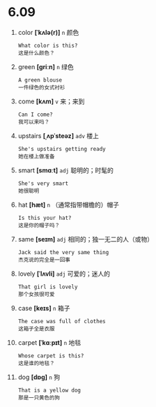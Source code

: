 # 6.09

1. color **[ˈkʌlə(r)]** `n` 颜色

   ```
   What color is this?
   这是什么颜色？
   ```

2. green **[ɡriːn]** `n` 绿色

   ```
   A green blouse
   一件绿色的女式衬衫
   ```

3. come **[kʌm]** `v` 来；来到

   ```
   Can I come?
   我可以来吗？
   ```

4. upstairs **[ˌʌpˈsteəz]** `adv` 楼上

   ```
   She's upstairs getting ready
   她在楼上做准备
   ```

5. smart **[smɑːt]** `adj` 聪明的；时髦的

   ```
   She's very smart
   她很聪明
   ```

6. hat **[hæt]** `n` （通常指带帽檐的）帽子

   ```
   Is this your hat?
   这是你的帽子吗？
   ```

7. same **[seɪm]** `adj` 相同的；独一无二的人（或物）

   ```
   Jack said the very same thing
   杰克说的完全是一回事
   ```

8. lovely **[ˈlʌvli]** `adj` 可爱的；迷人的

   ```
   That girl is lovely
   那个女孩很可爱
   ```

9. case **[keɪs]** `n` 箱子

   ```
   The case was full of clothes
   这箱子全是衣服
   ```

10. carpet **[ˈkɑːpɪt]** `n` 地毯

    ```
    Whose carpet is this?
    这是谁的地毯？
    ```

11. dog **[dɒɡ]** `n` 狗

    ```
    That is a yellow dog
    那是一只黄色的狗
    ```

